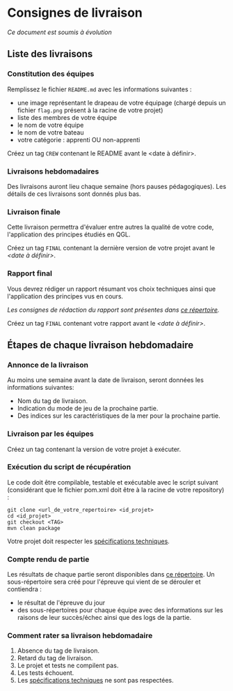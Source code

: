 
# Consignes de livraison

*Ce document est soumis à évolution*

## Liste des livraisons
### Constitution des équipes
Remplissez le fichier `README.md` avec les informations suivantes :
 - une image représentant le drapeau de votre équipage (chargé depuis un fichier `flag.png` présent à la racine de votre projet)
 - liste des membres de votre équipe
 - le nom de votre équipe
 - le nom de votre bateau
 - votre catégorie : apprenti OU non-apprenti

Créez un tag `CREW` contenant le README avant le <date à définir>.

### Livraisons hebdomadaires

Des livraisons auront lieu chaque semaine (hors pauses pédagogiques).
Les détails de ces livraisons sont donnés plus bas.

### Livraison finale
Cette livraison permettra d'évaluer entre autres la qualité de votre code, l'application des principes étudiés en QGL.

Créez un tag `FINAL` contenant la dernière version de votre projet avant le *<date à définir>*.

### Rapport final
Vous devrez rédiger un rapport résumant vos choix techniques ainsi que l'application des principes vus en cours.

*Les consignes de rédaction du rapport sont présentes dans [ce répertoire](../report).*

Créez un tag `FINAL` contenant votre rapport avant le *<date à définir>*.

## Étapes de chaque livraison hebdomadaire
### Annonce de la livraison
Au moins une semaine avant la date de livraison, seront données les informations suivantes:

 - Nom du tag de livraison.
 - Indication du mode de jeu de la prochaine partie.
 - Des indices sur les caractéristiques de la mer pour la prochaine partie.

### Livraison par les équipes

Créez un tag contenant la version de votre projet à exécuter.

### Exécution du script de récupération
Le code doit être compilable, testable et exécutable avec le script suivant (considérant que le fichier pom.xml doit être à la racine de votre repository) :

    git clone <url_de_votre_repertoire> <id_projet>
    cd <id_projet>
    git checkout <TAG>
    mvn clean package

Votre projet doit respecter les [spécifications techniques](./TECHNICAL_SPECS.md).

### Compte rendu de partie

Les résultats de chaque partie seront disponibles dans [ce répertoire](../championship).
Un sous-répertoire sera créé pour l'épreuve qui vient de se dérouler et contiendra :
 - le résultat de l'épreuve du jour
 - des sous-répertoires pour chaque équipe avec des informations sur les raisons de leur succès/échec ainsi que des logs de la partie.


### Comment rater sa livraison hebdomadaire

 1. Absence du tag de livraison.
 2. Retard du tag de livraison.
 3. Le projet et tests ne compilent pas.
 4. Les tests échouent.
 5. Les [spécifications techniques](./TECHNICAL_SPECS.md) ne sont pas respectées.

